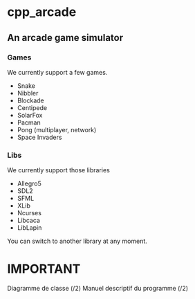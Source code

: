 # cpp_arcade
## An arcade game simulator

### Games
We currently support a few games.
- Snake
- Nibbler
- Blockade
- Centipede
- SolarFox
- Pacman
- Pong (multiplayer, network)
- Space Invaders

### Libs
We currently support those libraries
- Allegro5
- SDL2
- SFML
- XLib
- Ncurses
- Libcaca
- LibLapin

You can switch to another library at any moment.

# IMPORTANT
Diagramme de classe (/2)
Manuel descriptif du programme (/2)
